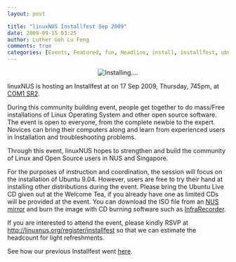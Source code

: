 ```yaml
---
layout: post

title: "linuxNUS Installfest Sep 2009"
date: 2009-09-15 03:25
author: Luther Goh Lu Feng
comments: true
categories: [Events, Featured, fun, Headline, install, installfest, ubuntu]
---
```

<p align="center"><img src="http://farm4.static.flickr.com/3505/3260062912_baf52f4ed7.jpg?v=0" alt="Installing...." /></p>

linuxNUS is hosting an Installfest at on 17 Sep 2009, Thursday, 745pm, at <a href="http://www.comp.nus.edu.sg/aboutsoc/location.shtml">COM1 SR2</a>.

During this community building event, people get together to do mass/Free installations of Linux Operating System and other open source software. The event is open to everyone, from the complete newbie to the expert. Novices can bring their computers along and learn from experienced users in Installation and troubleshooting problems.

Through this event, linuxNUS hopes to strengthen and build the community of Linux and Open Source users in NUS and Singapore.

For the purposes of instruction and coordination, the session will focus on the installation of Ubuntu 9.04. However, users are free to try their hand at installing other distributions during the event. Please bring the Ubuntu Live CD given out at the Welcome Tea, if you already have one as limited CDs will be provided at the event. You can download the ISO file from an <a href="http://ftp.science.nus.edu.sg/linux/ubuntu-ISO/9.04/">NUS mirror</a> and burn the image with CD burning software such as <a href="http://infrarecorder.org/">InfraRecorder</a>.

If you are interested to attend the event, please kindly RSVP at <a href="http://linuxnus.org/register/installfest">http://linuxnus.org/register/installfest</a> so that we can estimate the headcount for light refreshments.

See how our previous Installfest went <a href="http://linuxnus.org/2009/02/10/what-fun-an-install-fest/">here</a>.
